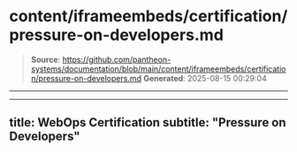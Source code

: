 # content/iframeembeds/certification/pressure-on-developers.md

> **Source**: https://github.com/pantheon-systems/documentation/blob/main/content/iframeembeds/certification/pressure-on-developers.md
> **Generated**: 2025-08-15 00:29:04

---

---
title: WebOps Certification
subtitle: "Pressure on Developers"
---

<Partial file="certification-guide/pressure-on-developers.md" />
